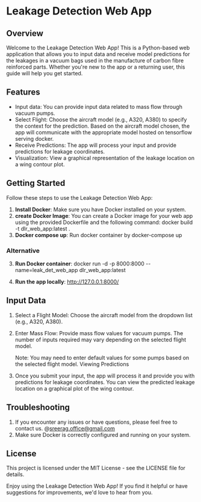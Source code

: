 # Leakage Detection Web App

## Overview

Welcome to the Leakage Detection Web App! This is a Python-based web application that allows you to input data and receive model predictions for the leakages in a vacuum bags used in the manufacture of carbon fibre reinforced parts. Whether you're new to the app or a returning user, this guide will help you get started.

## Features

- Input data: You can provide input data related to mass flow through vacuum pumps.
- Select Flight: Choose the aircraft model (e.g., A320, A380) to specify the context for the prediction. Based on the aircraft model chosen, the app will communicate with the appropriate model hosted on tensorflow serving docker.
- Receive Predictions: The app will process your input and provide predictions for leakage coordinates.
- Visualization: View a graphical representation of the leakage location on a wing contour plot.

## Getting Started

Follow these steps to use the Leakage Detection Web App:

1. **Install Docker**: Make sure you have Docker installed on your system.
2. **create Docker Image**: You can create a Docker image for your web app using the provided Dockerfile and the following command:
    docker build -t dlr_web_app:latest .
3. **Docker compose up**: Run docker container by 
    docker-compose up 

### Alternative
3. **Run Docker container**:
   docker run -d -p 8000:8000 --name=leak_det_web_app dlr_web_app:latest

4. **Run the app locally**: http://127.0.0.1:8000/


## Input Data
1. Select a Flight Model: Choose the aircraft model from the dropdown list (e.g., A320, A380).

2. Enter Mass Flow: Provide mass flow values for vacuum pumps. The number of inputs required may vary depending on the selected flight model.

    Note: You may need to enter default values for some pumps based on the selected flight model.
    Viewing Predictions
3. Once you submit your input, the app will process it and provide you with predictions for leakage coordinates. You can view the predicted leakage location on a graphical plot of the wing contour.

## Troubleshooting
1. If you encounter any issues or have questions, please feel free to contact us. @sreerag.office@gmail.com
2. Make sure Docker is correctly configured and running on your system.

## License
This project is licensed under the MIT License - see the LICENSE file for details.

Enjoy using the Leakage Detection Web App! If you find it helpful or have suggestions for improvements, we'd love to hear from you.

